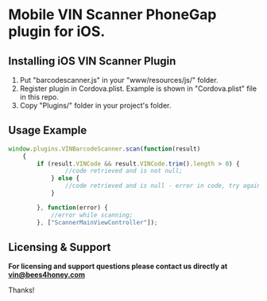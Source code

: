 # Mobile VIN Scanner PhoneGap plugin for iOS.

## Installing iOS VIN Scanner Plugin
1. Put "barcodescanner.js" in your "www/resources/js/" folder.
2. Register plugin in Cordova.plist. Example is shown in "Cordova.plist" file in this repo.
3. Copy "Plugins/" folder in your project's folder.

## Usage Example
```javascript
window.plugins.VINBarcodeScanner.scan(function(result) 
	{
		if (result.VINCode && result.VINCode.trim().length > 0) {
				//code retrieved and is not null;
			} else {
				//code retrieved and is null - error in code, try again;
			}

		}, function(error) {
			//error while scanning;
		}, ["ScannerMainViewController"]);
```			
## Licensing & Support

**For licensing and support questions please contact us directly at vin@bees4honey.com**

Thanks!